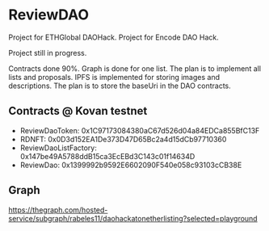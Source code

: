 # ReviewDAO
Project for ETHGlobal DAOHack.
Project for Encode DAO Hack.

Project still in progress.

Contracts done 90%.
Graph is done for one list. The plan is to implement all lists and proposals.
IPFS is implemented for storing images and descriptions. The plan is to store the baseUri in the DAO contracts.

## Contracts @ Kovan testnet
* ReviewDaoToken: 0x1C97173084380aC67d526d04a84EDCa855BfC13F
* RDNFT: 0x0D3d152EA1De373D47D65Bc2a4d15dCb97710360
* ReviewDaoListFactory: 0x147be49A5788ddB15ca3EcEBd3C143c01f14634D
* ReviewDao: 0x1399992b9592E6602090F540e058c93103cCB38E

## Graph
https://thegraph.com/hosted-service/subgraph/rabeles11/daohackatonetherlisting?selected=playground
